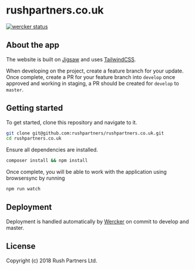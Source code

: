# rushpartners.co.uk

[![wercker status](https://app.wercker.com/status/d58cfc440476d066c599613c5321dce8/m/master "wercker status")](https://app.wercker.com/project/byKey/d58cfc440476d066c599613c5321dce8)

## About the app

The website is built on [Jigsaw](http://jigsaw.tighten.co/) and uses [TailwindCSS](https://tailwindcss.com/).

When developing on the project, create a feature branch for your update. Once complete, create a PR for your feature branch into `develop` once approved and working in staging, a PR should be created for `develop` to `master`.

## Getting started

To get started, clone this repository and navigate to it.

```bash
git clone git@github.com:rushpartners/rushpartners.co.uk.git
cd rushpartners.co.uk
```

Ensure all dependencies are installed.

```bash
composer install && npm install
```

Once complete, you will be able to work with the application using browsersync by running

```bash
npm run watch
```

## Deployment

Deployment is handled automatically by [Wercker](http://wercker.com/) on commit to develop and master.

## License

Copyright (c) 2018 Rush Partners Ltd.